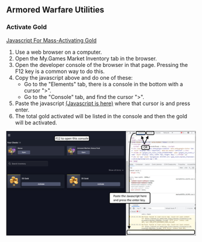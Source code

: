 ## Armored Warfare Utilities

### Activate Gold
[Javascript For Mass-Activating Gold](/web-utilities/gold-activate.js)
1. Use a web browser on a computer.
2. Open the My.Games Market Inventory tab in the browser.
3. Open the developer console of the browser in that page.  Pressing the F12 key is a common way to do this.
4. Copy the javascript above and do one of these:  
   - Go to the "Elements" tab, there is a console in the bottom with a cursor ">".
   - Go to the "Console" tab, and find the cursor ">".
5. Paste the javascript [(Javascript is here)](/web-utilities/gold-activate.js) where that cursor is and press enter.
6. The total gold activated will be listed in the console and then the gold will be activated.

![Mass Gold Activation Dev Console](./resources/images/mass_gold_unlock_01.jpg)

